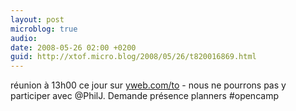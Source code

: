 ```yaml
---
layout: post
microblog: true
audio: 
date: 2008-05-26 02:00 +0200
guid: http://xtof.micro.blog/2008/05/26/t820016869.html
---
```

réunion à 13h00 ce jour sur [yweb.com/to](http://yweb.com/to) - nous ne pourrons pas y participer avec @PhilJ. Demande présence planners #opencamp
